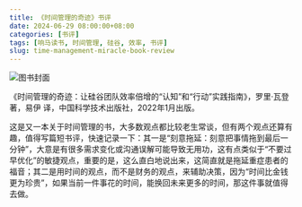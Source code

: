```yaml
---
title: 《时间管理的奇迹》书评
date: 2024-06-29 08:00:00+08:00
categories: [书评]
tags: [响马读书, 时间管理, 硅谷, 效率, 书评]
slug: time-management-miracle-book-review
---
```


<div class="p-3 text-center">
  <img class="img-fluid" src="/images/2024/0629/book-cover.png" alt="图书封面">
</div>

《时间管理的奇迹：让硅谷团队效率倍增的“认知”和“行动”实践指南》，罗里·瓦登 著，易伊 译，中国科学技术出版社，2022年1月出版。

这是又一本关于时间管理的书，大多数观点都比较老生常谈，但有两个观点还算有趣，值得写篇短书评，快速记录一下：其一是“刻意拖延：刻意把事情拖到最后一分钟”，大意是有很多需求变化或沟通误解可能导致无用功，这有点类似于“不要过早优化”的敏捷观点，重要的是，这么直白地说出来，这简直就是拖延重症患者的福音；其二是用时间的观点，而不是财务的观点，来辅助决策，因为“时间比金钱更为珍贵”，如果当前一件事花的时间，能换回未来更多的时间，那这件事就值得去做。
